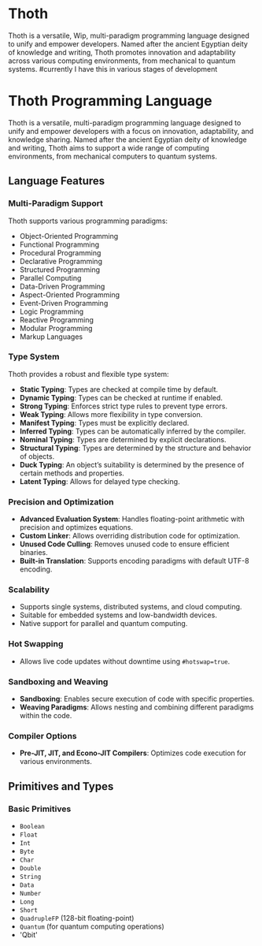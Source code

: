 # Thoth
 Thoth is a versatile, Wip, multi-paradigm programming language designed to unify and empower developers. Named after the ancient Egyptian deity of knowledge and writing, Thoth promotes innovation and adaptability across various computing environments, from mechanical to quantum systems.
#currently I have this in various stages of development

# Thoth Programming Language

Thoth is a versatile, multi-paradigm programming language designed to unify and empower developers with a focus on innovation, adaptability, and knowledge sharing. Named after the ancient Egyptian deity of knowledge and writing, Thoth aims to support a wide range of computing environments, from mechanical computers to quantum systems.

## Language Features

### Multi-Paradigm Support
Thoth supports various programming paradigms:
- Object-Oriented Programming
- Functional Programming
- Procedural Programming
- Declarative Programming
- Structured Programming
- Parallel Computing
- Data-Driven Programming
- Aspect-Oriented Programming
- Event-Driven Programming
- Logic Programming
- Reactive Programming
- Modular Programming
- Markup Languages

### Type System
Thoth provides a robust and flexible type system:
- **Static Typing**: Types are checked at compile time by default.
- **Dynamic Typing**: Types can be checked at runtime if enabled.
- **Strong Typing**: Enforces strict type rules to prevent type errors.
- **Weak Typing**: Allows more flexibility in type conversion.
- **Manifest Typing**: Types must be explicitly declared.
- **Inferred Typing**: Types can be automatically inferred by the compiler.
- **Nominal Typing**: Types are determined by explicit declarations.
- **Structural Typing**: Types are determined by the structure and behavior of objects.
- **Duck Typing**: An object’s suitability is determined by the presence of certain methods and properties.
- **Latent Typing**: Allows for delayed type checking.

### Precision and Optimization
- **Advanced Evaluation System**: Handles floating-point arithmetic with precision and optimizes equations.
- **Custom Linker**: Allows overriding distribution code for optimization.
- **Unused Code Culling**: Removes unused code to ensure efficient binaries.
- **Built-in Translation**: Supports encoding paradigms with default UTF-8 encoding.

### Scalability
- Supports single systems, distributed systems, and cloud computing.
- Suitable for embedded systems and low-bandwidth devices.
- Native support for parallel and quantum computing.

### Hot Swapping
- Allows live code updates without downtime using `#hotswap=true`.

### Sandboxing and Weaving
- **Sandboxing**: Enables secure execution of code with specific properties.
- **Weaving Paradigms**: Allows nesting and combining different paradigms within the code.

### Compiler Options
- **Pre-JIT, JIT, and Econo-JIT Compilers**: Optimizes code execution for various environments.

## Primitives and Types

### Basic Primitives
- `Boolean`
- `Float`
- `Int`
- `Byte`
- `Char`
- `Double`
- `String`
- `Data`
- `Number`
- `Long`
- `Short`
- `QuadrupleFP` (128-bit floating-point)
- `Quantum` (for quantum computing operations)
- 'Qbit'


